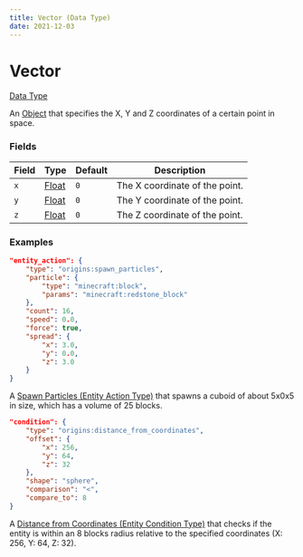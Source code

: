 ```yaml
---
title: Vector (Data Type)
date: 2021-12-03
---
```


# Vector

[Data Type](../data_types.md)

An [Object](object.md) that specifies the X, Y and Z coordinates of a certain point in space.


### Fields

Field | Type | Default | Description
------|------|---------|------------
`x` | [Float](float.md) | `0` | The X coordinate of the point.
`y` | [Float](float.md) | `0` | The Y coordinate of the point.
`z` | [Float](float.md) | `0` | The Z coordinate of the point.


### Examples

```json
"entity_action": {
    "type": "origins:spawn_particles",
    "particle": {
        "type": "minecraft:block",
        "params": "minecraft:redstone_block"
    },
    "count": 16,
    "speed": 0.0,
    "force": true,
    "spread": {
        "x": 3.0,
        "y": 0.0,
        "z": 3.0
    }
}
```

A [Spawn Particles (Entity Action Type)](../entity_action_types/spawn_particles.md) that spawns a cuboid of about 5x0x5 in size, which has a volume of 25 blocks.
<br>

```json
"condition": {
    "type": "origins:distance_from_coordinates",
    "offset": {
        "x": 256,
        "y": 64,
        "z": 32
    },
    "shape": "sphere",
    "comparison": "<",
    "compare_to": 8
}
```

A [Distance from Coordinates (Entity Condition Type)](../entity_condition_types/distance_from_coordinates.md) that checks if the entity is within an 8 blocks radius relative to the specified coordinates (X: 256, Y: 64, Z: 32).
